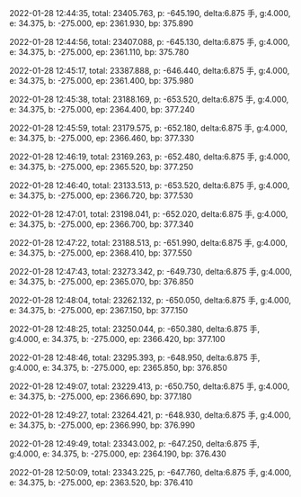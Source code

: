 2022-01-28 12:44:35, total: 23405.763, p: -645.190, delta:6.875 手, g:4.000, e: 34.375, b: -275.000, ep: 2361.930, bp: 375.890

2022-01-28 12:44:56, total: 23407.088, p: -645.130, delta:6.875 手, g:4.000, e: 34.375, b: -275.000, ep: 2361.110, bp: 375.780

2022-01-28 12:45:17, total: 23387.888, p: -646.440, delta:6.875 手, g:4.000, e: 34.375, b: -275.000, ep: 2361.400, bp: 375.980

2022-01-28 12:45:38, total: 23188.169, p: -653.520, delta:6.875 手, g:4.000, e: 34.375, b: -275.000, ep: 2364.400, bp: 377.240

2022-01-28 12:45:59, total: 23179.575, p: -652.180, delta:6.875 手, g:4.000, e: 34.375, b: -275.000, ep: 2366.460, bp: 377.330

2022-01-28 12:46:19, total: 23169.263, p: -652.480, delta:6.875 手, g:4.000, e: 34.375, b: -275.000, ep: 2365.520, bp: 377.250

2022-01-28 12:46:40, total: 23133.513, p: -653.520, delta:6.875 手, g:4.000, e: 34.375, b: -275.000, ep: 2366.720, bp: 377.530

2022-01-28 12:47:01, total: 23198.041, p: -652.020, delta:6.875 手, g:4.000, e: 34.375, b: -275.000, ep: 2366.700, bp: 377.340

2022-01-28 12:47:22, total: 23188.513, p: -651.990, delta:6.875 手, g:4.000, e: 34.375, b: -275.000, ep: 2368.410, bp: 377.550

2022-01-28 12:47:43, total: 23273.342, p: -649.730, delta:6.875 手, g:4.000, e: 34.375, b: -275.000, ep: 2365.070, bp: 376.850

2022-01-28 12:48:04, total: 23262.132, p: -650.050, delta:6.875 手, g:4.000, e: 34.375, b: -275.000, ep: 2367.150, bp: 377.150

2022-01-28 12:48:25, total: 23250.044, p: -650.380, delta:6.875 手, g:4.000, e: 34.375, b: -275.000, ep: 2366.420, bp: 377.100

2022-01-28 12:48:46, total: 23295.393, p: -648.950, delta:6.875 手, g:4.000, e: 34.375, b: -275.000, ep: 2365.850, bp: 376.850

2022-01-28 12:49:07, total: 23229.413, p: -650.750, delta:6.875 手, g:4.000, e: 34.375, b: -275.000, ep: 2366.690, bp: 377.180

2022-01-28 12:49:27, total: 23264.421, p: -648.930, delta:6.875 手, g:4.000, e: 34.375, b: -275.000, ep: 2366.990, bp: 376.990

2022-01-28 12:49:49, total: 23343.002, p: -647.250, delta:6.875 手, g:4.000, e: 34.375, b: -275.000, ep: 2364.190, bp: 376.430

2022-01-28 12:50:09, total: 23343.225, p: -647.760, delta:6.875 手, g:4.000, e: 34.375, b: -275.000, ep: 2363.520, bp: 376.410
